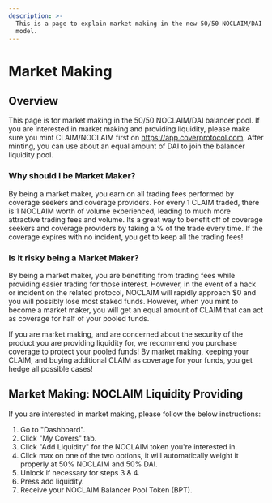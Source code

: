 ```yaml
---
description: >-
  This is a page to explain market making in the new 50/50 NOCLAIM/DAI pool
  model.
---
```


# Market Making

## Overview

This page is for market making in the 50/50 NOCLAIM/DAI balancer pool. If you are interested in market making and providing liquidity, please make sure you mint CLAIM/NOCLAIM first on https://app.coverprotocol.com. After minting, you can use about an equal amount of DAI to join the balancer liquidity pool.

### Why should I be Market Maker?

By being a market maker, you earn on all trading fees performed by coverage seekers and coverage providers. For every 1 CLAIM traded, there is 1 NOCLAIM worth of volume experienced, leading to much more attractive trading fees and volume. Its a great way to benefit off of coverage seekers and coverage providers by taking a % of the trade every time. If the coverage expires with no incident, you get to keep all the trading fees!

### Is it risky being a Market Maker?

By being a market maker, you are benefiting from trading fees while providing easier trading for those interest. However, in the event of a hack or incident on the related protocol, NOCLAIM will rapidly approach $0 and you will possibly lose most staked funds. However, when you mint to become a market maker, you will get an equal amount of CLAIM that can act as coverage for half of your pooled funds. 

If you are market making, and are concerned about the security of the product you are providing liquidity for, we recommend you purchase coverage to protect your pooled funds! By market making, keeping your CLAIM, and buying additional CLAIM as coverage for your funds, you get hedge all possible cases!   

## Market Making: NOCLAIM Liquidity Providing 

If you are interested in market making, please follow the below instructions:

1. Go to "Dashboard".
2. Click "My Covers" tab.
3. Click "Add Liquidity" for the NOCLAIM token you're interested in.
4. Click max on one of the two options, it will automatically weight it properly at 50% NOCLAIM and 50% DAI.
5. Unlock if necessary for steps 3 & 4.
6. Press add liquidity.
7. Receive your NOCLAIM Balancer Pool Token \(BPT\).

